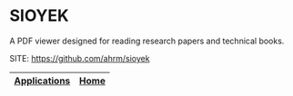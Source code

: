 # SIOYEK

 A PDF viewer designed for reading research papers and technical books.

 SITE: https://github.com/ahrm/sioyek

 | [Applications](https://portable-linux-apps.github.io/apps.html) | [Home](https://portable-linux-apps.github.io)
 | --- | --- |
